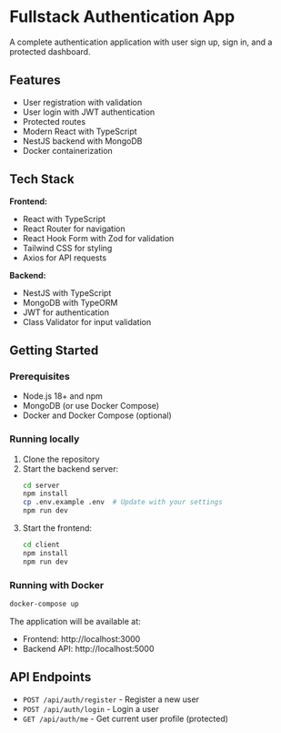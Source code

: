 # Fullstack Authentication App

A complete authentication application with user sign up, sign in, and a protected dashboard.

## Features

- User registration with validation
- User login with JWT authentication
- Protected routes
- Modern React with TypeScript
- NestJS backend with MongoDB
- Docker containerization

## Tech Stack

**Frontend:**
- React with TypeScript
- React Router for navigation
- React Hook Form with Zod for validation
- Tailwind CSS for styling
- Axios for API requests

**Backend:**
- NestJS with TypeScript
- MongoDB with TypeORM
- JWT for authentication
- Class Validator for input validation

## Getting Started

### Prerequisites

- Node.js 18+ and npm
- MongoDB (or use Docker Compose)
- Docker and Docker Compose (optional)

### Running locally

1. Clone the repository
2. Start the backend server:
   ```bash
   cd server
   npm install
   cp .env.example .env  # Update with your settings
   npm run dev
   ```
3. Start the frontend:
   ```bash
   cd client
   npm install
   npm run dev
   ```

### Running with Docker

```bash
docker-compose up
```

The application will be available at:
- Frontend: http://localhost:3000
- Backend API: http://localhost:5000

## API Endpoints

- `POST /api/auth/register` - Register a new user
- `POST /api/auth/login` - Login a user
- `GET /api/auth/me` - Get current user profile (protected)
